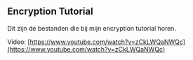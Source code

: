 ## Encryption Tutorial
Dit zijn de bestanden die bij mijn encryption tutorial horen.

Video: [https://www.youtube.com/watch?v=zCkLWQaNWQc](https://www.youtube.com/watch?v=zCkLWQaNWQc)